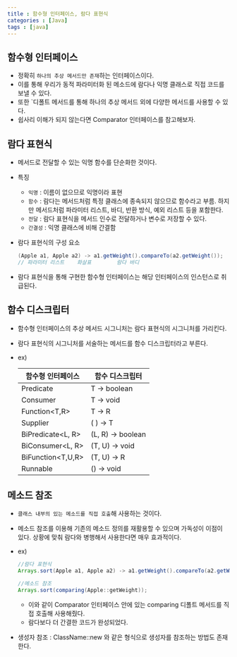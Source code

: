 ```yaml
---
title : 함수형 인터페이스, 람다 표현식
categories : [Java]
tags : [java]
---
```




## 함수형 인터페이스

- 정확히 `하나의 추상 메서드만 존재`하는 인터페이스이다.
- 이를 통해 우리가 동적 파라미터화 된 메소드에 람다나 익명 클래스로 직접 코드를 보낼 수 있다.
- 또한 `디폴트 메서드를 통해 하나의 추상 메서드 외에 다양한 메서드를 사용할 수 있다.
- 쉽사리 이해가 되지 않는다면 Comparator 인터페이스를 참고해보자. 

## 람다 표현식

- 메서드로 전달할 수 있는 익명 함수를 단순화한 것이다.

- 특징

  - `익명` : 이름이 없으므로 익명이라 표현
  - `함수` : 람다는 메서드처럼 특정 클래스에 종속되지 않으므로 함수라고 부름. 하지만 메서드처럼 파라미터 리스트, 바디, 반환 방식, 예외 리스트 등을 포함한다.
  - `전달` : 람다 표현식을 메서드 인수로 전달하거나 변수로 저장할 수 있다.
  - `간결성` : 익명 클래스에 비해 간결함

- 람다 표현식의 구성 요소

  ```java
  (Apple a1, Apple a2) -> a1.getWeight().compareTo(a2.getWeight());
  // 파라미터 리스트    화살표        람다 바디
  ```

- 람다 표현식을 통해 구현한 함수형 인터페이스는 해당 인터페이스의 인스턴스로 취급된다.



## 함수 디스크립터

- 함수형 인터페이스의 추상 메서드 시그니처는 람다 표현식의 시그니처를 가리킨다.

- 람다 표현식의 시그니처를 서술하는 메서드를 함수 디스크립터라고 부른다.

- ex)

  | 함수형 인터페이스 | 함수 디스크립터   |
  | ----------------- | ----------------- |
  | Predicate         | T -> boolean      |
  | Consumer          | T -> void         |
  | Function<T,R>     | T -> R            |
  | Supplier          | ( ) -> T          |
  | BiPredicate<L, R> | (L, R) -> boolean |
  | BiConsumer<L, R>  | (T, U) -> void    |
  | BiFunction<T,U,R> | (T, U) -> R       |
  | Runnable          | () -> void        |



## 메소드 참조

- `클래스 내부의 있는 메소드를 직접 호출`해 사용하는 것이다.

- 메소드 참조를 이용해 기존의 메소드 정의를 재활용할 수 있으며 가독성이 이점이 있다. 상황에 맞춰 람다와 병행해서 사용한다면 매우 효과적이다.

- ex)

  ```java
  //람다 표현식
  Arrays.sort(Apple a1, Apple a2) -> a1.getWeight().compareTo(a2.getWeight());)
  
  //메소드 참조
  Arrays.sort(comparing(Apple::getWeight));
  ```

  - 이와 같이 Comparator 인터페이스 안에 있는 comparing 디폴트 메서드를 직접 호출해 사용해줬다.
  - 람다보다 더 간결한 코드가 완성되었다.

- 생성자 참조 : ClassName::new 와 같은 형식으로 생성자를 참조하는 방법도 존재한다.